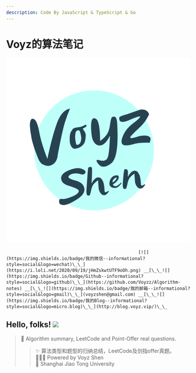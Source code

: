 ```yaml
---
description: Code By JavaScript & TypeScript & Go
---
```


# Voyz的算法笔记

![](.gitbook/assets/image%20%282%29.png)

                                                      [![](https://img.shields.io/badge/我的微信--informational?style=social&logo=wechat)\_\_](https://i.loli.net/2020/09/19/jHmZskwtUTF9oOh.png) __[\_\_![](https://img.shields.io/badge/Github--informational?style=social&logo=github)\_\_](https://github.com/Voyzz/Algorithm-notes) __[\_\_![](https://img.shields.io/badge/我的邮箱--informational?style=social&logo=gmail)\_\_](voyzshen@gmail.com) __[\_\_![](https://img.shields.io/badge/我的Blog--informational?style=social&logo=micro.blog)\_\_](http://blog.voyz.vip/)\_\_

## Hello, folks! ![](https://i.loli.net/2020/12/25/1uvAhEik2RgCPDp.gif)

> 🦄 Algorithm summary, LeetCode and Point-Offer real questions.
>
> > ✨ 算法类型和题型的归纳总结，LeetCode及剑指offer真题。  
> > 👨🏻‍💻 Powered by Voyz Shen  
> > 🏫 Shanghai Jiao Tong University



